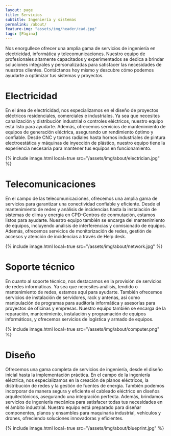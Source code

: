 ```yaml
---
layout: page
title: Servicios
subtitle: Ingeniería y sistemas
permalink: /about/
feature-img: "assets/img/header/cad.jpg"
tags: [Página]
---
```


Nos enorgullece ofrecer una amplia gama de servicios de ingeniería en electricidad, informática y telecomunicaciones. Nuestro equipo de profesionales altamente capacitados y experimentados se dedica a brindar soluciones integrales y personalizadas para satisfacer las necesidades de nuestros clientes. Contáctanos hoy mismo y descubre cómo podemos ayudarte a optimizar tus sistemas y proyectos.

# Electricidad
En el área de electricidad, nos especializamos en el diseño de proyectos eléctricos residenciales, comerciales e industriales. Ya sea que necesites canalización y distribución industrial o controles eléctricos, nuestro equipo está listo para ayudarte. Además, ofrecemos servicios de mantenimiento de equipos de generación eléctrica, asegurando un rendimiento óptimo y confiable. Desde CNC y tornos radiales hasta hornos industriales de pintura electroestática y máquinas de inyección de plástico, nuestro equipo tiene la experiencia necesaria para mantener tus equipos en funcionamiento.

{% include image.html local=true src="/assets/img/about/electrician.jpg" %}

# Telecomunicaciones
En el campo de las telecomunicaciones, ofrecemos una amplia gama de servicios para garantizar una conectividad confiable y eficiente. Desde el mantenimiento de redes y análisis de incidencias hasta la instalación de sistemas de clima y energía en CPD-Centros de conmutación, estamos listos para ayudarte. Nuestro equipo también se encarga del mantenimiento de equipos, incluyendo análisis de interferencias y comisionado de equipos. Además, ofrecemos servicios de monitorización de redes, gestión de accesos y atención de incidencias a través de Help desk.

{% include image.html local=true src="/assets/img/about/network.jpg" %}

# Soporte técnico
En cuanto al soporte técnico, nos destacamos en la provisión de servicios de redes informáticas. Ya sea que necesites análisis, tendido o mantenimiento de redes, estamos aquí para ayudarte. También ofrecemos servicios de instalación de servidores, rack y antenas, así como manipulación de programas para auditoría informática y asesorías para proyectos de oficinas y empresas. Nuestro equipo también se encarga de la reparación, mantenimiento, instalación y programación de equipos informáticos, y ofrecemos servicios de logística y armado de equipos.

{% include image.html local=true src="/assets/img/about/computer.png" %}

# Diseño
Ofrecemos una gama completa de servicios de ingeniería, desde el diseño inicial hasta la implementación práctica. En el campo de la ingeniería eléctrica, nos especializamos en la creación de planos eléctricos, la distribución de redes y la gestión de fuentes de energía. También podemos incorporar de manera segura y eficiente el cableado eléctrico en diseños arquitectónicos, asegurando una integración perfecta. Además, brindamos servicios de ingeniería mecánica para satisfacer todas tus necesidades en el ámbito industrial. Nuestro equipo está preparado para diseñar componentes, planos y ensambles para maquinaria industrial, vehículos y drones, ofreciendo soluciones innovadoras y eficientes.

{% include image.html local=true src="/assets/img/about/blueprint.jpg" %}

